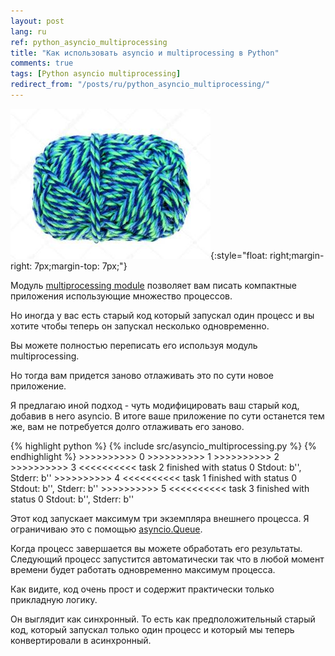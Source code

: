 ```yaml
---
layout: post
lang: ru
ref: python_asyncio_multiprocessing
title: "Как использовать asyncio и multiprocessing в Python"
comments: true
tags: [Python asyncio multiprocessing]
redirect_from: "/posts/ru/python_asyncio_multiprocessing/"
---
```

![](/images/wool-yarn.jpg){:style="float: right;margin-right: 7px;margin-top: 7px;"}

<style type="text/css">
  h2 {
    content: "";
    clear: both;
  }
</style>

Модуль [multiprocessing module](/posts/ru/python_async.html) 
позволяет вам писать компактные приложения использующие множество процессов.

Но иногда у вас есть старый код который запускал один процесс и вы хотите
чтобы теперь он запускал несколько одновременно. 

Вы можете полностью переписать его используя модуль multiprocessing.
 
Но тогда вам придется заново отлаживать это по сути новое приложение.

Я предлагаю иной подход - чуть модифицировать ваш старый код, добавив
в него asyncio. В итоге ваше приложение по сути останется тем же,
вам не потребуется долго отлаживать его заново.

{% highlight python %}
{% include src/asyncio_multiprocessing.py %}
{% endhighlight %} 
    >>>>>>>>>> 0
    >>>>>>>>>> 1
    >>>>>>>>>> 2
    >>>>>>>>>> 3
    <<<<<<<<<< task 2 finished with status 0
    Stdout: b'', Stderr: b''
    >>>>>>>>>> 4
    <<<<<<<<<< task 1 finished with status 0
    Stdout: b'', Stderr: b''
    >>>>>>>>>> 5
    <<<<<<<<<< task 3 finished with status 0
    Stdout: b'', Stderr: b''

Этот код запускает максимум три экземпляра внешнего процесса.
Я ограничиваю это с помощью [asyncio.Queue](https://docs.python.org/3/library/asyncio-queue.html).

Когда процесс завершается вы можете обработать его результаты.
Следующий процесс запустится автоматически так что в любой момент времени
будет работать одновременно максимум процесса.

Как видите, код очень прост и содержит практически только прикладную логику.

Он выглядит как синхронный.
То есть как предположительный старый код, который запускал только один 
процесс и который мы теперь конвертировали в асинхронный.
